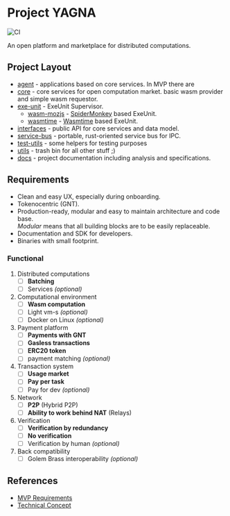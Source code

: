 # Project YAGNA

![CI](https://github.com/golemfactory/yagna/workflows/CI/badge.svg)

An open platform and marketplace for distributed computations.

## Project Layout

* [agent](agent) - applications based on core services. In MVP there are
* [core](core) - core services for open computation market.
basic wasm provider and simple wasm requestor.
* [exe-unit](exe-unit) -  ExeUnit Supervisor.
    * [wasm-mozjs](exe-unit/wasm-mozjs) - [SpiderMonkey](https://github.com/servo/rust-mozjs) based ExeUnit.
    * [wasmtime](exe-unit/wasmtime) - [Wasmtime](https://github.com/bytecodealliance/wasmtime) based ExeUnit.
* [interfaces](interfaces) - public API for core services and data model.
* [service-bus](service-bus) - portable, rust-oriented service bus for IPC.
* [test-utils](test-utils) - some helpers for testing purposes
* [utils](utils) - trash bin for all other stuff ;)
* [docs](docs) - project documentation including analysis and specifications.

## Requirements

* Clean and easy UX, especially during onboarding.
* Tokenocentric (GNT).
* Production-ready, modular and easy to maintain architecture and code base.  
_Modular_ means that all building blocks are to be easily replaceable.
* Documentation and SDK for developers.
* Binaries with small footprint.

### Functional 

1. Distributed computations
    * [ ] **Batching**
    * [ ] Services _(optional)_
1. Computational environment
   * [ ] **Wasm computation**
   * [ ] Light vm-s _(optional)_
   * [ ] Docker on Linux _(optional)_
1. Payment platform
    * [ ] **Payments with GNT**
    * [ ] **Gasless transactions**
    * [ ] **ERC20 token**
    * [ ] payment matching _(optional)_
1. Transaction system
    * [ ] **Usage market**
    * [ ] **Pay per task**
    * [ ] Pay for dev _(optional)_
1. Network
    * [ ] **P2P** (Hybrid P2P) 
    * [ ] **Ability to work behind NAT** (Relays)
1. Verification
    * [ ] **Verification by redundancy**
    * [ ] **No verification**
    * [ ] Verification by human _(optional)_
1. Back compatibility
    * [ ] Golem Brass interoperability _(optional)_

## References

- [MVP Requirements](https://docs.google.com/document/d/1GZnZ725E_OIRkXzYJNlmafNGDDvR88LFaDpzAmio_nQ)
- [Technical Concept](https://docs.google.com/document/d/1Sdk-N_CmsXcxpXi1dQVSmbiQwxMF3w1nF82Xv0Vjw08)
